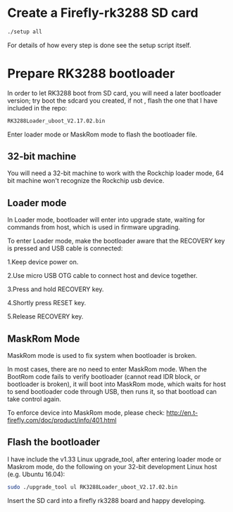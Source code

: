 # Create a Firefly-rk3288 SD card

```bash
./setup all
```

For details of how every step is done see the setup script itself.


# Prepare RK3288 bootloader

In order to let RK3288 boot from SD card, you will need a later bootloader
version; try boot the sdcard you created, if not , flash the one that I
have included in the repo:

```bash
RK3288Loader_uboot_V2.17.02.bin
```

Enter loader mode or MaskRom mode to flash the bootloader file.

## 32-bit machine

You will need a 32-bit machine to work with the Rockchip loader mode,
64 bit machine won't recognize the Rockchip usb device.

## Loader mode
In Loader mode, bootloader will enter into upgrade state, waiting for commands
from host, which is used in firmware upgrading.

To enter Loader mode, make the bootloader aware that the RECOVERY key is pressed
and USB cable is connected:

1.Keep device power on.

2.Use micro USB OTG cable to connect host and device together.

3.Press and hold RECOVERY key.

4.Shortly press RESET key.

5.Release RECOVERY key.

## MaskRom Mode
MaskRom mode is used to fix system when bootloader is broken.

In most cases, there are no need to enter MaskRom mode. When the BootRom code
fails to verify bootloader (cannot read IDR block, or bootloader is broken), it
will boot into MaskRom mode, which waits for host to send bootloader code
through USB, then runs it, so that bootload can take control again.

To enforce device into MaskRom mode, please check:
http://en.t-firefly.com/doc/product/info/401.html

## Flash the bootloader

I have include the v1.33 Linux upgrade_tool, after entering loader mode or
Maskrom mode, do the following on your 32-bit development Linux host (e.g. Ubuntu
16.04):

```bash
sudo ./upgrade_tool ul RK3288Loader_uboot_V2.17.02.bin
```

Insert the SD card into a firefly rk3288 board and happy developing.
